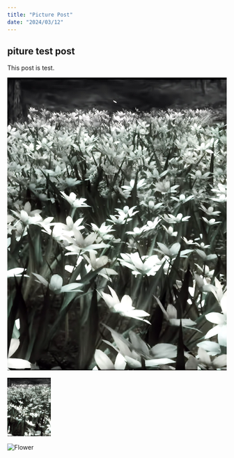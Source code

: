 ```yaml
---
title: "Picture Post"
date: "2024/03/12"
---
```


## piture test post

This post is test.

![Flower](https://github.com/yokomac/blog/blob/main/content/test2/flower.png?raw=true)

<img src="https://github.com/yokomac/blog/blob/main/content/test2/flower.png?raw=true" alt="Flower" width="100"> 

![Flower](${BASE_PATH}/public/images/flower.png)